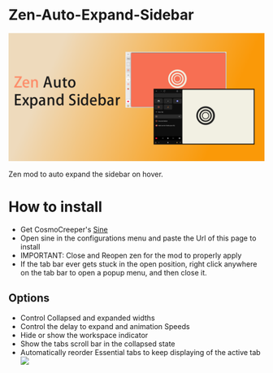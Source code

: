 # Zen-Auto-Expand-Sidebar
![](./image.png)

Zen mod to auto expand the sidebar on hover.

# How to install

- Get CosmoCreeper's [Sine](https://github.com/CosmoCreeper/Sine)
- Open sine in the configurations menu and paste the Url of this page to install
- IMPORTANT: Close and Reopen zen for the mod to properly apply
- If the tab bar ever gets stuck in the open position, right click anywhere on the tab bar to open a popup menu, and then close it.

## Options

- Control Collapsed and expanded widths
- Control the delay to expand and animation Speeds
- Hide or show the workspace indicator
- Show the tabs scroll bar in the collapsed state
- Automatically reorder Essential tabs to keep displaying of the active tab
![](./Autoexpand_Options.png)
